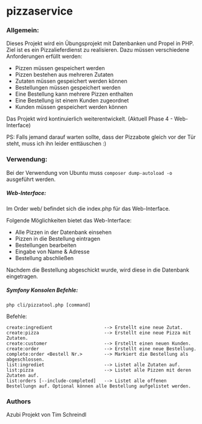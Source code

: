 # pizzaservice

### Allgemein:
Dieses Projekt wird ein Übungsprojekt mit Datenbanken und Propel in PHP. Ziel ist es ein Pizzalieferdienst zu realisieren.
Dazu müssen verschiedene Anforderungen erfüllt werden:

* Pizzen müssen gespeichert werden
* Pizzen bestehen aus mehreren Zutaten
* Zutaten müssen gespeichert werden können
* Bestellungen müssen gespeichert werden
* Eine Bestellung kann mehrere Pizzen enthalten
* Eine Bestellung ist einem Kunden zugeordnet
* Kunden müssen gespeichert werden können
 
Das Projekt wird kontinuierlich weiterentwickelt. (Aktuell Phase 4 - Web-Interface)

PS: Falls jemand darauf warten sollte, dass der Pizzabote gleich vor der Tür steht, muss ich ihn leider enttäuschen :)

### Verwendung:

Bei der Verwendung von Ubuntu muss ``composer dump-autoload -o`` ausgeführt werden.

##### Web-Interface:
Im Order web/ befindet sich die index.php für das Web-Interface.

Folgende Möglichkeiten bietet das Web-Interface:
* Alle Pizzen in der Datenbank einsehen
* Pizzen in die Bestellung eintragen
* Bestellungen bearbeiten
* Eingabe von Name & Adresse
* Bestellung abschließen

Nachdem die Bestellung abgeschickt wurde, wird diese in die Datenbank eingetragen.

##### Symfony Konsolen Befehle:
````
php cli/pizzatool.php [command]
````
Befehle:
````
create:ingredient                   --> Erstellt eine neue Zutat.
create:pizza                        --> Erstellt eine neue Pizza mit Zutaten.
create:customer                     --> Erstellt einen neuen Kunden.
create:order                        --> Erstellt eine neue Bestellung.
complete:order <Bestell Nr.>        --> Markiert die Bestellung als abgeschlossen. 
list:ingrediet                      --> Listet alle Zutaten auf.
list:pizza                          --> Listet alle Pizzen mit deren Zutaten auf.
list:orders [--include-completed]   --> Listet alle offenen Bestellungn auf. Optional können alle Bestellung aufgelistet werden.
````

### Authors
Azubi Projekt von Tim Schreindl